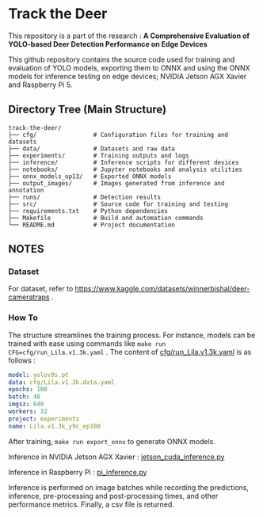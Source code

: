 # Track the Deer 
This repository is a part of the research : 
**A Comprehensive Evaluation of YOLO-based Deer Detection Performance on Edge Devices**

This github repository contains the source code used for training and evaluation of YOLO models, exporting them to ONNX and using the ONNX models for inference testing on edge devices; NVIDIA Jetson AGX Xavier and Raspberry Pi 5.

## Directory Tree (Main Structure)

```
track-the-deer/
├── cfg/                # Configuration files for training and datasets
├── data/               # Datasets and raw data
├── experiments/        # Training outputs and logs
├── inference/          # Inference scripts for different devices
├── notebooks/          # Jupyter notebooks and analysis utilities
├── onnx_models_op13/   # Exported ONNX models
├── output_images/      # Images generated from inference and annotation
├── runs/               # Detection results
├── src/                # Source code for training and testing
├── requirements.txt    # Python dependencies
├── Makefile            # Build and automation commands
└── README.md           # Project documentation
```


## NOTES

### Dataset
For dataset, refer to https://www.kaggle.com/datasets/winnerbishal/deer-cameratraps .

### How To

The structure streamlines the training process. For instance, models can be trained with ease using commands like `make run CFG=cfg/run_Lila.v1.3k.yaml` . The content of [cfg/run_Lila.v1.3k.yaml](./cfg/run_Lila.v1.3k.yaml) is as follows :

```yaml
model: yolov9s.pt 
data: cfg/Lila.v1.3k.data.yaml
epochs: 100
batch: 48
imgsz: 640
workers: 32
project: experiments
name: Lila.v1.3k_y9c_ep100
```

After training, `make run export_onnx` to generate ONNX models.

Inference in NVIDIA Jetson AGX Xavier : [jetson_cuda_inference.py](./inference/jetson_cuda_inf.py)

Inference in Raspberry Pi : [pi_inference.py](./inference/pi_inference.py)

Inference is performed on image batches while recording the predictions, inference, pre-processing and post-processing times, and other performance metrics. Finally, a csv file is returned.




